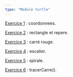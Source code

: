 ```yaml
---
type: "Module turtle"
---
```

[Exercice 1](exercices/turtle/turtle-03.html) : coordonnees.

[Exercice 2](exercices/turtle/turtle-02.html) : rectangle et repere.

[Exercice 3](exercices/bouclefor/bouclefor-03.html) : carré rouge.

[Exercice 4](exercices/bouclefor/bouclefor-04.html) : escalier.

[Exercice 5](exercices/bouclefor/bouclefor-05.html) : spirale.

[Exercice 6](exercices/bouclefor/bouclefor-06.html) : tracerCarre().
